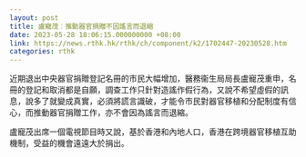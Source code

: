 ```yaml
---
layout: post
title: 盧寵茂︰推動器官捐贈不因謠言而退縮
date: 2023-05-28 18:06:15.000000000 +08:00
link: https://news.rthk.hk/rthk/ch/component/k2/1702447-20230528.htm
categories: rthk
---
```


近期退出中央器官捐贈登記名冊的市民大幅增加，醫務衞生局局長盧寵茂重申，名冊的登記和取消都是自願，調查工作只針對造謠作假行為，又說不希望虛假的訊息，說多了就變成真實，必須將謊言識破，才能令市民對器官移植和分配制度有信心，而推動器官捐贈工作，亦不會因為謠言而退縮。

盧寵茂出席一個電視節目時又說，基於香港和內地人口，香港在跨境器官移植互助機制，受益的機會遠遠大於捐出。
